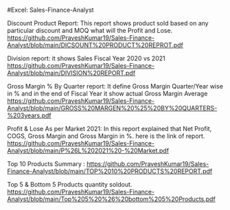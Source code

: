 #Excel: Sales-Finance-Analyst

Discount Product Report: This report shows product sold based on any particular discount and MOQ what will the Profit and Lose.  https://github.com/PraveshKumar19/Sales-Finance-Analyst/blob/main/DICSOUNT%20PRODUCT%20REPROT.pdf

Division report: it shows Sales Fiscal Year 2020 vs 2021 https://github.com/PraveshKumar19/Sales-Finance-Analyst/blob/main/DIVISION%20REPORT.pdf

Gross Margin % By Quarter report: It define Gross Margin Quarter/Year wise in % and in the end of Fiscal Year it show actual Gross Margin Average https://github.com/PraveshKumar19/Sales-Finance-Analyst/blob/main/GROSS%20MARGEN%20%25%20BY%20QUARTERS-%203years.pdf

Profit & Lose As per Market 2021: In this report explained that Net Profit, COGS, Gross Margin and Gross Margin in %. here is the link of report.  https://github.com/PraveshKumar19/Sales-Finance-Analyst/blob/main/P%26L%202021%20-%20Market.pdf

Top 10 Products Summary : https://github.com/PraveshKumar19/Sales-Finance-Analyst/blob/main/TOP%2010%20PRODUCTS%20REPORT.pdf

Top 5 & Bottom 5 Products quantity soldout. https://github.com/PraveshKumar19/Sales-Finance-Analyst/blob/main/Top%205%20%26%20bottom%205%20Products.pdf
